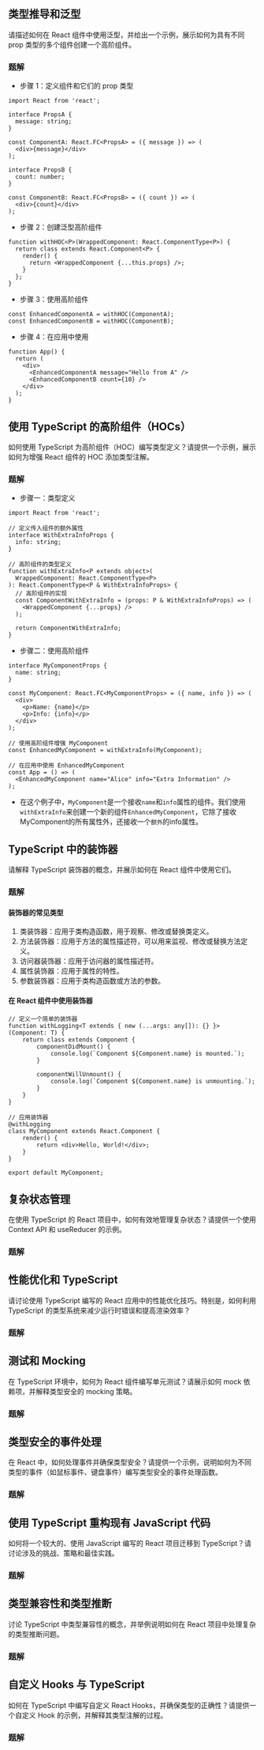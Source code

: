 ## 类型推导和泛型
请描述如何在 React 组件中使用泛型，并给出一个示例，展示如何为具有不同 prop 类型的多个组件创建一个高阶组件。
### 题解
- 步骤 1：定义组件和它们的 prop 类型
```tsx
import React from 'react';

interface PropsA {
  message: string;
}

const ComponentA: React.FC<PropsA> = ({ message }) => (
  <div>{message}</div>
);

interface PropsB {
  count: number;
}

const ComponentB: React.FC<PropsB> = ({ count }) => (
  <div>{count}</div>
);
```
- 步骤 2：创建泛型高阶组件
```tsx
function withHOC<P>(WrappedComponent: React.ComponentType<P>) {
  return class extends React.Component<P> {
    render() {
      return <WrappedComponent {...this.props} />;
    }
  };
}
```
- 步骤 3：使用高阶组件
```tsx
const EnhancedComponentA = withHOC(ComponentA);
const EnhancedComponentB = withHOC(ComponentB);
```
- 步骤 4：在应用中使用
```tsx
function App() {
  return (
    <div>
      <EnhancedComponentA message="Hello from A" />
      <EnhancedComponentB count={10} />
    </div>
  );
}
```


## 使用 TypeScript 的高阶组件（HOCs）
如何使用 TypeScript 为高阶组件（HOC）编写类型定义？请提供一个示例，展示如何为增强 React 组件的 HOC 添加类型注解。
### 题解
- 步骤一：类型定义
```tsx
import React from 'react';

// 定义传入组件的额外属性
interface WithExtraInfoProps {
  info: string;
}

// 高阶组件的类型定义
function withExtraInfo<P extends object>(
  WrappedComponent: React.ComponentType<P>
): React.ComponentType<P & WithExtraInfoProps> {
  // 高阶组件的实现
  const ComponentWithExtraInfo = (props: P & WithExtraInfoProps) => (
    <WrappedComponent {...props} />
  );

  return ComponentWithExtraInfo;
}
```
- 步骤二：使用高阶组件
```tsx
interface MyComponentProps {
  name: string;
}

const MyComponent: React.FC<MyComponentProps> = ({ name, info }) => (
  <div>
    <p>Name: {name}</p>
    <p>Info: {info}</p>
  </div>
);

// 使用高阶组件增强 MyComponent
const EnhancedMyComponent = withExtraInfo(MyComponent);

// 在应用中使用 EnhancedMyComponent
const App = () => (
  <EnhancedMyComponent name="Alice" info="Extra Information" />
);
```
- 在这个例子中，`MyComponent`是一个接收`name`和`info`属性的组件。我们使用`withExtraInfo`来创建一个新的组件`EnhancedMyComponent`，它除了接收MyComponent的所有属性外，还接收一个`额外`的info属性。


## TypeScript 中的装饰器
请解释 TypeScript 装饰器的概念，并展示如何在 React 组件中使用它们。
### 题解
#### 装饰器的常见类型
1. 类装饰器：应用于类构造函数，用于观察、修改或替换类定义。
2. 方法装饰器：应用于方法的属性描述符，可以用来监视、修改或替换方法定义。
3. 访问器装饰器：应用于访问器的属性描述符。
4. 属性装饰器：应用于属性的特性。
5. 参数装饰器：应用于类构造函数或方法的参数。
#### 在 React 组件中使用装饰器
```tsx
// 定义一个简单的装饰器
function withLogging<T extends { new (...args: any[]): {} }>(Component: T) {
    return class extends Component {
        componentDidMount() {
            console.log(`Component ${Component.name} is mounted.`);
        }

        componentWillUnmount() {
            console.log(`Component ${Component.name} is unmounting.`);
        }
    }
}

// 应用装饰器
@withLogging
class MyComponent extends React.Component {
    render() {
        return <div>Hello, World!</div>;
    }
}

export default MyComponent;
```

## 复杂状态管理
在使用 TypeScript 的 React 项目中，如何有效地管理复杂状态？请提供一个使用 Context API 和 useReducer 的示例。
### 题解


## 性能优化和 TypeScript
请讨论使用 TypeScript 编写的 React 应用中的性能优化技巧。特别是，如何利用 TypeScript 的类型系统来减少运行时错误和提高渲染效率？
### 题解


## 测试和 Mocking
在 TypeScript 环境中，如何为 React 组件编写单元测试？请展示如何 mock 依赖项，并解释类型安全的 mocking 策略。
### 题解


## 类型安全的事件处理
在 React 中，如何处理事件并确保类型安全？请提供一个示例，说明如何为不同类型的事件（如鼠标事件、键盘事件）编写类型安全的事件处理函数。
### 题解


## 使用 TypeScript 重构现有 JavaScript 代码
如何将一个较大的、使用 JavaScript 编写的 React 项目迁移到 TypeScript？请讨论涉及的挑战、策略和最佳实践。
### 题解


## 类型兼容性和类型推断
讨论 TypeScript 中类型兼容性的概念，并举例说明如何在 React 项目中处理复杂的类型推断问题。
### 题解


## 自定义 Hooks 与 TypeScript
如何在 TypeScript 中编写自定义 React Hooks，并确保类型的正确性？请提供一个自定义 Hook 的示例，并解释其类型注解的过程。
### 题解

